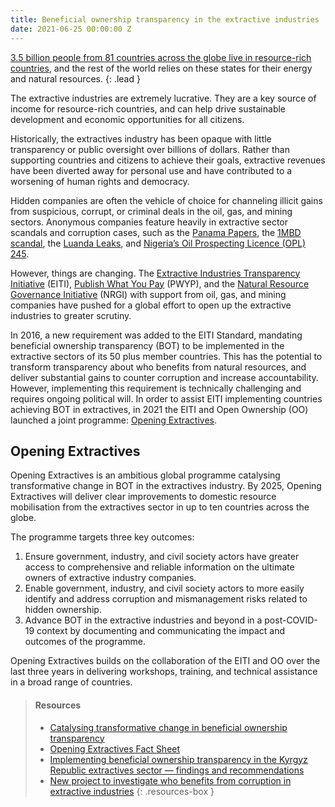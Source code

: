 ```yaml
---
title: Beneficial ownership transparency in the extractive industries
date: 2021-06-25 00:00:00 Z
---
```


[3.5 billion people from 81 countries across the globe live in resource-rich countries](https://www.worldbank.org/en/topic/extractiveindustries/overview), and the rest of the world relies on these states for their energy and natural resources.
{: .lead }

The extractive industries are extremely lucrative. They are a key source of income for resource-rich countries, and can help drive sustainable development and economic opportunities for all citizens.

Historically, the extractives industry has been opaque with little transparency or public oversight over billions of dollars. Rather than supporting countries and citizens to achieve their goals, extractive revenues have been diverted away for personal use and have contributed to a worsening of human rights and democracy.

Hidden companies are often the vehicle of choice for channeling illicit gains from suspicious, corrupt, or criminal deals in the oil, gas, and mining sectors. Anonymous companies feature heavily in extractive sector scandals and corruption cases, such as the [Panama Papers](https://www.icij.org/investigations/panama-papers/), the [1MBD scandal](https://www.theguardian.com/world/2018/oct/25/1mdb-scandal-explained-a-tale-of-malaysias-missing-billions), the [Luanda Leaks](https://www.icij.org/investigations/luanda-leaks/about-the-luanda-leaks-investigation/), and [Nigeria’s Oil Prospecting Licence (OPL) 245](https://www.reuters.com/article/uk-eni-shell-nigeria-timeline-idUSKBN2B92EA).

However, things are changing. The [Extractive Industries Transparency Initiative](https://eiti.org/) (EITI), [Publish What You Pay](https://www.pwyp.org/) (PWYP), and the [Natural Resource Governance Initiative](https://resourcegovernance.org/) (NRGI) with support from oil, gas, and mining companies have pushed for a global effort to open up the extractive industries to greater scrutiny.

In 2016, a new requirement was added to the EITI Standard, mandating beneficial ownership transparency (BOT) to be implemented in the extractive sectors of its 50 plus member countries. This has the potential to transform transparency about who benefits from natural resources, and deliver substantial gains to counter corruption and increase accountability. However, implementing this requirement is technically challenging and requires ongoing political will. In order to assist EITI implementing countries achieving BOT in extractives, in 2021 the EITI and Open Ownership (OO) launched a joint programme: [Opening Extractives](/news/new-programme-opening-extractives-launch/).

## Opening Extractives

Opening Extractives is an ambitious global programme catalysing transformative change in BOT in the extractives industry. By 2025, Opening Extractives will deliver clear improvements to domestic resource mobilisation from the extractives sector in up to ten countries across the globe.

The programme targets three key outcomes:

1. Ensure government, industry, and civil society actors have greater access to comprehensive and reliable information on the ultimate owners of extractive industry companies.
2. Enable government, industry, and civil society actors to more easily identify and address corruption and mismanagement risks related to hidden ownership.
3. Advance BOT in the extractive industries and beyond in a post-COVID-19 context by documenting and communicating the impact and outcomes of the programme.

Opening Extractives builds on the collaboration of  the EITI and OO over the last three years in delivering workshops, training, and technical assistance in a broad range of countries.

> #### Resources
>
> * [Catalysing transformative change in beneficial ownership transparency](/uploads/Opening%20Extractives%20Research%20Report.pdf)
> * [Opening Extractives Fact Sheet](uploads/opening-extractives-factsheet.pdf)
> * [Implementing beneficial ownership transparency in the Kyrgyz Republic extractives sector — findings and recommendations ](/uploads/opo-kyrgyz-republic-scoping-report.pdf)
> * [New project to investigate who benefits from corruption in extractive industries](https://www.devex.com/news/new-project-to-investigate-who-benefits-from-corruption-in-extractive-industries-99164)
{: .resources-box }